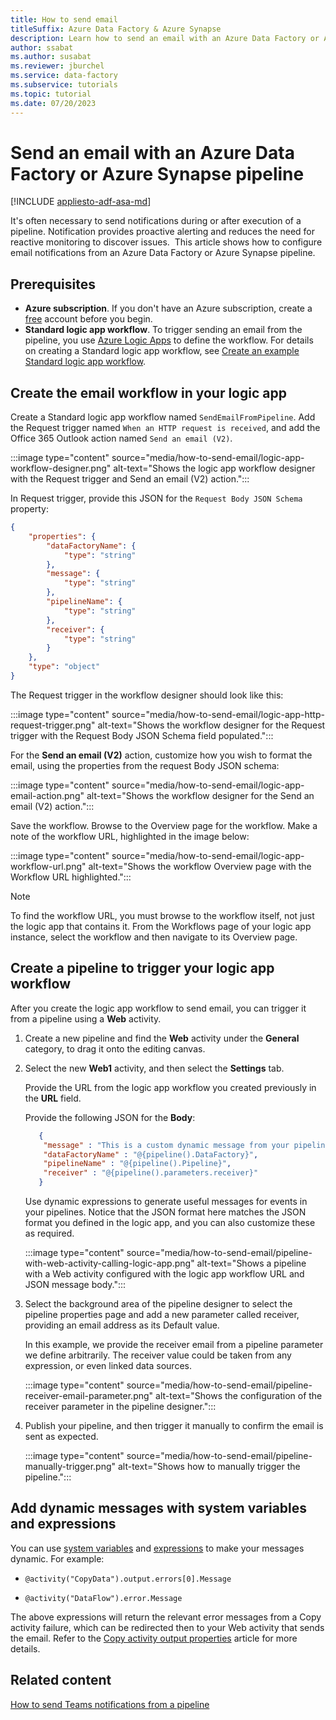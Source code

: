 ```yaml
---
title: How to send email
titleSuffix: Azure Data Factory & Azure Synapse
description: Learn how to send an email with an Azure Data Factory or Azure Synapse pipeline.
author: ssabat
ms.author: susabat
ms.reviewer: jburchel
ms.service: data-factory
ms.subservice: tutorials
ms.topic: tutorial
ms.date: 07/20/2023
---
```


# Send an email with an Azure Data Factory or Azure Synapse pipeline

[!INCLUDE [appliesto-adf-asa-md](includes/appliesto-adf-asa-md.md)]

It's often necessary to send notifications during or after execution of a pipeline. Notification provides proactive alerting and reduces the need for reactive monitoring to discover issues.  This article shows how to configure email notifications from an Azure Data Factory or Azure Synapse pipeline. 

## Prerequisites

- **Azure subscription**. If you don't have an Azure subscription, create a [free](https://azure.microsoft.com/free/) account before you begin.
- **Standard logic app workflow**. To trigger sending an email from the pipeline, you use [Azure Logic Apps](../logic-apps/logic-apps-overview.md) to define the workflow. For details on creating a Standard logic app workflow, see [Create an example Standard logic app workflow](../logic-apps/create-single-tenant-workflows-azure-portal.md).

## Create the email workflow in your logic app

Create a Standard logic app workflow named `SendEmailFromPipeline`. Add the Request trigger named `When an HTTP request is received`, and add the Office 365 Outlook action named `Send an email (V2)`.

:::image type="content" source="media/how-to-send-email/logic-app-workflow-designer.png" alt-text="Shows the logic app workflow designer with the Request trigger and Send an email (V2) action.":::

In Request trigger, provide this JSON for the `Request Body JSON Schema` property:

```json
{
    "properties": {
        "dataFactoryName": {
            "type": "string"
        },
        "message": {
            "type": "string"
        },
        "pipelineName": {
            "type": "string"
        },
        "receiver": {
            "type": "string"
        }
    },
    "type": "object"
}
```

The Request trigger in the workflow designer should look like this:

:::image type="content" source="media/how-to-send-email/logic-app-http-request-trigger.png" alt-text="Shows the workflow designer for the Request trigger with the Request Body JSON Schema field populated.":::

For the **Send an email (V2)** action, customize how you wish to format the email, using the properties from the request Body JSON schema:

:::image type="content" source="media/how-to-send-email/logic-app-email-action.png" alt-text="Shows the workflow designer for the Send an email (V2) action.":::

Save the workflow. Browse to the Overview page for the workflow. Make a note of the workflow URL, highlighted in the image below:

:::image type="content" source="media/how-to-send-email/logic-app-workflow-url.png" alt-text="Shows the workflow Overview page with the Workflow URL highlighted.":::

> [!NOTE]
> To find the workflow URL, you must browse to the workflow itself, not just the logic app that contains it. From the Workflows page of your logic app instance, select the workflow and then navigate to its Overview page. 

## Create a pipeline to trigger your logic app workflow

After you create the logic app workflow to send email, you can trigger it from a pipeline using a **Web** activity.  

1. Create a new pipeline and find the **Web** activity under the **General** category, to drag it onto the editing canvas.

1. Select the new **Web1** activity, and then select the **Settings** tab.

   Provide the URL from the logic app workflow you created previously in the **URL** field.

   Provide the following JSON for the **Body**:
    ```json
       {
        "message" : "This is a custom dynamic message from your pipeline with run ID @{pipeline().RunId}.",
        "dataFactoryName" : "@{pipeline().DataFactory}", 
        "pipelineName" : "@{pipeline().Pipeline}", 
        "receiver" : "@{pipeline().parameters.receiver}"
       }
    ```
    
    Use dynamic expressions to generate useful messages for events in your pipelines.  Notice that the JSON format here matches the JSON format you defined in the logic app, and you can also customize these as required.
    
    :::image type="content" source="media/how-to-send-email/pipeline-with-web-activity-calling-logic-app.png" alt-text="Shows a pipeline with a Web activity configured with the logic app workflow URL and JSON message body.":::

1. Select the background area of the pipeline designer to select the pipeline properties page and add a new parameter called receiver, providing an email address as its Default value.
   
   In this example, we provide the receiver email from a pipeline parameter we define arbitrarily.  The receiver value could be taken from any expression, or even linked data sources.

   :::image type="content" source="media/how-to-send-email/pipeline-receiver-email-parameter.png" alt-text="Shows the configuration of the receiver parameter in the pipeline designer.":::

1. Publish your pipeline, and then trigger it manually to confirm the email is sent as expected.

   :::image type="content" source="media/how-to-send-email/pipeline-manually-trigger.png" alt-text="Shows how to manually trigger the pipeline."::: 

## Add dynamic messages with system variables and expressions

You can use [system variables](control-flow-system-variables.md) and [expressions](control-flow-expression-language-functions.md) to
make your messages dynamic. For example:  

-   ``@activity("CopyData").output.errors[0].Message``

-   ``@activity("DataFlow").error.Message``

The above expressions will return the relevant error messages from a Copy activity failure, which can be redirected then to your Web activity that sends the email. Refer to the
[Copy activity output properties](copy-activity-monitoring.md) article for more details.

## Related content

[How to send Teams notifications from a pipeline](how-to-send-notifications-to-teams.md)
